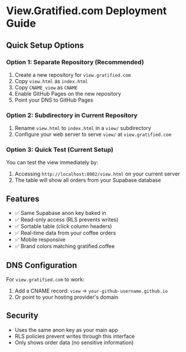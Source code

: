 # View.Gratified.com Deployment Guide

## Quick Setup Options

### Option 1: Separate Repository (Recommended)
1. Create a new repository for `view.gratified.com`
2. Copy `view.html` as `index.html` 
3. Copy `CNAME_view` as `CNAME`
4. Enable GitHub Pages on the new repository
5. Point your DNS to GitHub Pages

### Option 2: Subdirectory in Current Repository
1. Rename `view.html` to `index.html` in a `view/` subdirectory
2. Configure your web server to serve `view/` at `view.gratified.com`

### Option 3: Quick Test (Current Setup)
You can test the view immediately by:
1. Accessing `http://localhost:8002/view.html` on your current server
2. The table will show all orders from your Supabase database

## Features
- ✅ Same Supabase anon key baked in
- ✅ Read-only access (RLS prevents writes)
- ✅ Sortable table (click column headers)
- ✅ Real-time data from your coffee orders
- ✅ Mobile responsive
- ✅ Brand colors matching gratified.coffee

## DNS Configuration
For `view.gratified.com` to work:
1. Add a CNAME record: `view` → `your-github-username.github.io`
2. Or point to your hosting provider's domain

## Security
- Uses the same anon key as your main app
- RLS policies prevent writes through this interface
- Only shows order data (no sensitive information) 